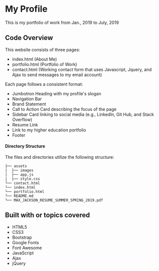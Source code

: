 # My Profile
This is my portfolio of work from Jan., 2019 to July, 2019

## Code Overview 
This website consists of three pages:
* index.html (About Me)
* portfolio.html (Portfolio of Work)
* contact.html (Working contact form that uses Javascript, Jquery, and Ajax to send messages to my email account)

Each page follows a consistent format:
* Jumbotron Heading with my profile's slogan
* Navigation Bar
* Brand Statement
* Call to Action Card describing the focus of the page
* Sidebar Card linking to social media (e.g., LinkedIn, Git Hub, and Stack Overflow)
* Resume Link
* Link to my higher education portfolio
* Footer

#### Directory Structure
The files and directories utilize the following structure:

```
├── assets
|  ├── images
|  ├── app.js
|  ├── style.css
└── contact.html
└── index.html
└── portfolio.html
└── README.md
└── MAX_JACKSON_RESUME_SUMMER_SPRING_2019.pdf
```

## Built with or topics covered
* HTML5
* CSS3
* Bootstrap
* Google Fonts
* Font Awesome
* JavaScript
* Ajax
* jQuery
